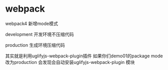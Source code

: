 # webpack

webpack4 新增mode模式

development 开发环境不压缩代码

production 生成环境压缩代码

其实就是利用uglifyjs-webpack-plugin插件
如果你们demo01的package mode 改为production
会发现会自动安装uglifyjs-webpack-plugin 模块